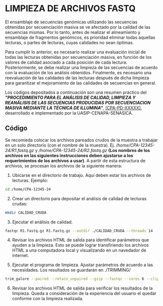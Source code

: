 # LIMPIEZA DE ARCHIVOS FASTQ
El ensamblaje de secuencias genómicas utilizando las secuencias obtenidas por secuenciación masiva se ve afectado por la calidad de las secuencias mismas. Por lo tanto, antes de realizar el alineamiento y ensamblaje de fragmentos genómicos, es prioridad eliminar todas aquellas lecturas, o partes de lecturas, cuyas calidades no sean óptimas.

Para cumplir lo anterior, es necesario realizar una evaluación inicial de todas las lecturas obtenidas por secuenciación masiva, en función de los valores de calidad asociado a cada posición de cada lectura. Posteriormente, se debe realizar una limpieza de las secuencias de acuerdo con la evaluación de los análisis obtenidos. Finalmente, es necesario una reevaluación de las calidades de las lecturas después de dicha limpieza para garantizar el mejoramiento de las calidades de secuencias en general.

Los códigos depositados a continuación son una resumen práctico del ***"PROCEDIMIENTO PARA EL ANÁLISIS DE CALIDAD, LIMPIEZA Y REANÁLISIS DE LAS SECUENCIAS PRODUCIDAS POR SECUENCIACION MASIVA MEDIANTE LA TÉCNICA DE ILLUMINA"***, <ins>(CPA-PD-XXXXX)</ins>, desarrollado e implementado por la UASIP-CENAPA-SENASICA.

## Código
Se recomieda colocar los archivos pareados crudos de la muestra a trabajar en un solo directorio (con el nombre de la muestra). Ej. */home/CPA-12345-24/R1.fastq.gz* y */home/CPA-12345-24/R2.fastq.gz* **(Los nombres de los archivos en las siguientes instrucciones deben ajustarse a los requerimientos de los archivos a usar)**. A partir de esta estructura de archivos, se procesan los archivos de la siguiente manera:

1. Ubicarse en el directorio de trabajo. Aquí deben estar los archivos de lecturas. Ejemplo:
```bash
cd /home/CPA-12345-24
```

2. Crear un directorio para depositar el análisis de calidad de lecturas crudas:
```bash
mkdir CALIDAD_CRUDA
```

3. Ejecutar el análisis de calidad.
```bash
fastqc R1.fastq.gz R1.fastq.gz --outdir ./CALIDAD_CRUDA --threads 14 
```

4. Revisar los archivos HTML de salida para identificar parámetros que ayuden a la limpieza. Esto se puede lograr transfiriendo los archivos HTML a una computadora local y visualizando en un navedador de internet.

5. Ejecutar el programa de limpieza. Ajustar parámetros de acuerdo a las necesidades. Los resultados se guardarán en ./TRIMMING/
```bash
trim_galore --paired --retain_unpaired --gzip --fastqc --cores 6 --clip_R1 18 --clip_R2 18 --three_prime_clip_R1 2 --three_prime_clip_R2 2 --length 180 -o TRIMMING/ R1.fastq.gz R1.fastq.gz
```

6. Revisar los archivos HTML de salida para verificar los resultados de la limpieza. Queda a consideración de la experiencia del usuario el quedar conforme con la limpieza realizada. 